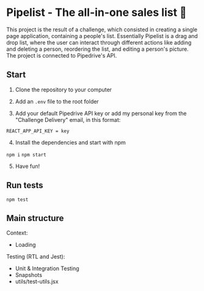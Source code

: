 # Pipelist - The all-in-one sales list 🚀

This project is the result of a challenge, which consisted in creating a single page application, containing a people's list. Essentially Pipelist is a drag and drop list, where the user can interact through different actions like adding and deleting a person, reordering the list, and editing a person's picture.
The project is connected to Pipedrive's API.

## Start

1. Clone the repository to your computer

2. Add an `.env` file to the root folder

3. Add your default Pipedrive API key or add my personal key from the "Challenge Delivery" email, in this format:

`REACT_APP_API_KEY = key`

4. Install the dependencies and start with npm

`npm i`
`npm start`

5. Have fun!

## Run tests
`npm test`


## Main structure

Context:

- Loading

Testing (RTL and Jest):

- Unit & Integration Testing
- Snapshots
- utils/test-utils.jsx
